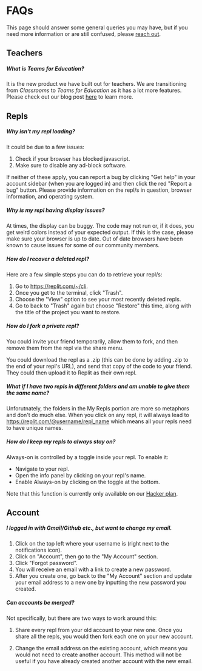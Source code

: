 # FAQs

This page should answer some general queries you may have, but if you need more information or are still confused, please [reach out](mailto:contact@replit.com). 

## Teachers

##### What is Teams for Education?

It is the new product we have built out for teachers. We are transitioning from _Classrooms_ to _Teams for Education_ as it has a lot more features. Please check out our blog post [here](https://blog.replit.com/teams-for-education) to learn more.

## Repls

##### Why isn't my repl loading?

It could be due to a few issues:

1. Check if your browser has blocked javascript.
2. Make sure to disable any ad-block software.

If neither of these apply, you can report a bug by clicking "Get help" in your account sidebar (when you are logged in) and then click the red "Report a bug" button. Please provide information on the repl/s in question, browser information, and operating system.

##### Why is my repl having display issues?

At times, the display can be buggy. The code may not run or, if it does, you get weird colors instead of your expected output. If this is the case, please make sure your browser is up to date. Out of date browsers have been known to cause issues for some of our community members.

  
##### How do I recover a deleted repl?

Here are a few simple steps you can do to retrieve your repl/s:

  1. Go to https://replit.com/~/cli.
  2. Once you get to the terminal, click "Trash".
  3. Choose the "View" option to see your most recently deleted repls.
  4. Go to back to "Trash" again but choose "Restore" this time, along with the title of the project you want to restore.

##### How do I fork a private repl?

You could invite your friend temporarily, allow them to fork, and then remove them from the repl via the share menu.

You could download the repl as a .zip (this can be done by adding .zip to the end of your repl's URL), and send that copy of the code to your friend. They could then upload it to Replit as their own repl.

##### What if I have two repls in different folders and am unable to give them the same name?

Unforutnately, the folders in the My Repls portion are more so metaphors and don't do much else. When you click on any repl, it will always lead to https://replit.com/@username/repl_name which means all your repls need to have unique names.

##### How do I keep my repls to always stay on?

Always-on is controlled by a toggle inside your repl. To enable it:

- Navigate to your repl.
- Open the info panel by clicking on your repl's name.
- Enable Always-on by clicking on the toggle at the bottom.

Note that this function is currently only available on our [Hacker plan](https://replit.com/site/pricing).

## Account

##### I logged in with Gmail/Github etc., but want to change my email.

  1. Click on the top left where your username is (right next to the notifications icon). 
  2. Click on "Account", then go to the "My Account" section. 
  3. Click "Forgot password".
  4. You will receive an email with a link to create a new password. 
  5. After you create one, go back to the "My Account" section and update your email address to a new one by inputting the new password you created.

##### Can accounts be merged?

Not specifically, but there are two ways to work around this:

1. Share every repl from your old account to your new one. Once you share all the repls, you would then fork each one on your new account. 

2. Change the email address on the existing account, which means you would not need to create another account. This method will not be useful if you have already created another account with the new email.
